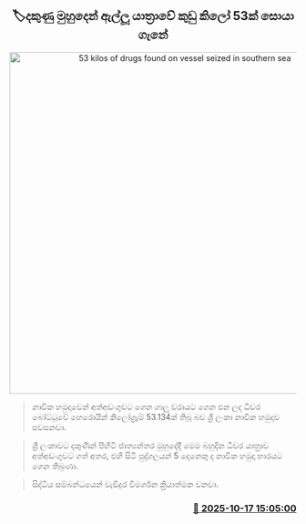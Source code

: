 <p align='center'><b><h2 align='center' title='53 kilos of drugs found on vessel seized in southern sea'>🏷දකුණු මුහුදෙන් ඇල්ලූ යාත්‍රාවේ කුඩු කිලෝ 53ක් සොයා ගැනේ</h2></b></p>
<p align='center'><img src='https://helakuru.sgp1.cdn.digitaloceanspaces.com/esana/images/lib/bort-85.jpg' width='600' alt='53 kilos of drugs found on vessel seized in southern sea'></p>

> නාවික හමුදාවෙන් අත්අඩංගුවට ගෙන ගාලු වරායට ගෙන එන ලද ධීවර බෝට්ටුවේ හෙරොයින් කිලෝග්‍රෑම් 53.134ක් තිබූ බව ශ්‍රී ලංකා නාවික හමුදාව පවසනවා.

> ශ්‍රී ලංකාවට දකුණින් පිහිටි ජාත්‍යන්තර මුහුදේදී මෙම බහුදින ධීවර යාත්‍රාව අත්අඩංගුවට ගත් අතර, එහි සිටි පුද්ගලයන් 5 දෙනෙකු ද නාවික හමුදා භාරයට ගෙන තිබුණා.

> සිද්ධිය සම්බන්ධයෙන් වැඩිදුර විමර්ශන ක්‍රියාත්මක වනවා.



<h3 align='right'><a href='https://www.helakuru.lk/esana/p/114550/'>📅 2025-10-17 15:05:00</a></h3>
